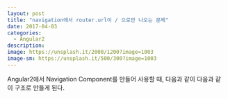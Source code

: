```yaml
---
layout: post
title: "navigation에서 router.url이 / 으로만 나오는 문제"
date: 2017-04-03
categories:
  - Angular2
description:  
image: https://unsplash.it/2000/1200?image=1003
image-sm: https://unsplash.it/500/300?image=1003
---
```

Angular2에서 Navigation Component를 만들어 사용할 때, 다음과 같이 다음과 같이 구조로 만들게 된다.
